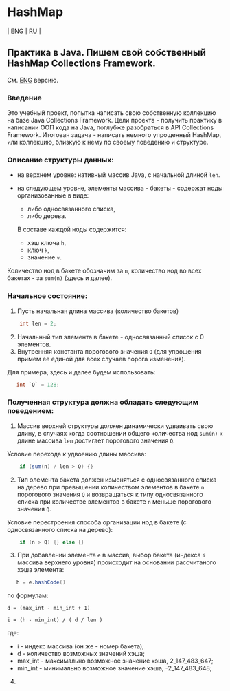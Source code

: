# HashMap
| [ENG](https://github.com/A1eksMa/HashMap/blob/main/README.md) | [RU](https://github.com/A1eksMa/HashMap/blob/main/README_RU.md) | 

## Практика в Java. Пишем свой собственный HashMap Collections Framework.
См. [ENG](https://github.com/A1eksMa/HashMap/blob/main/README.md) версию.

### Введение
Это учебный проект, попытка написать свою собственную коллекцию на базе Java Collections Framework. Цели проекта - получить практику в написании ООП кода на Java, поглубже разобраться в API Collections Framework. Итоговая задача - написать немного упрощенный HashMap, или коллекцию, близкую к нему по своему поведению и структуре.

### Описание структуры данных:
 - на верхнем уровне: нативный массив Java, с начальной длиной `len`.  
 - на следующем уровне, элементы массива - бакеты - содержат ноды организованные в виде:
   - либо односвязанного списка,
   - либо дерева.

    В составе каждой ноды содержится:
   - хэш ключа `h`,
    - ключ `k`,
    - значение `v`.

Количество нод в бакете обозначим за `n`, количество нод во всех бакетах - за `sum(n)` (здесь и далее).

### Начальное состояние:
1. Пусть начальная длина массива (количество бакетов)
```java
    int len = 2;
```
2. Начальный тип элемента в бакете - односвязанный список с 0 элементов.
3. Внутренняя константа порогового значения `Q` (для упрощения примем ее единой для всех случаев порога изменения).

Для примера, здесь и далее будем использовать:
```java
   int `Q` = 128;
```


### Полученная структура должна обладать следующим поведением:
1. Массив верхней структуры должен динамически удваивать свою длину, в случаях когда соотношении общего количества нод `sum(n)` к длине массива `len` достигает порогового значения `Q`.

Условие перехода к удвоению длины массива:
```java
    if (sum(n) / len > Q) {}
```

2. Тип элемента бакета должен изменяться с односвязанного списка на дерево при превышении количеством элементов в бакете `n` порогового значения `Q` и возвращаться к типу односвязанного списка при количестве элементов в бакете `n` меньше порогового значения `Q`.

Условие перестроения способа организации нод в бакете (с односвязанного списка на дерево):
```java
    if (n > Q) {} else {}
```

3. При добавлении элемента `e` в массив, выбор бакета (индекса `i` массива верхнего уровня) происходит на основании рассчитаного хэша элемента:
```java
   h = e.hashCode()
```
по формулам:

    d = (max_int - min_int + 1)
    
    i = (h - min_int) / ( d / len )

где:
- i - индекс массива (он же - номер бакета);
- d - количество возможных значений хэша;
- max_int - максимально возможное значение хэша, 2_147_483_647;
- min_int - минимально возможное значение хэша, -2_147_483_648;

4.
